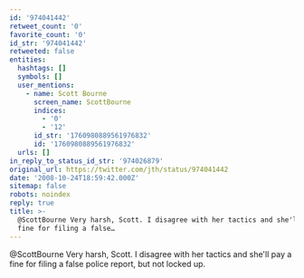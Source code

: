 ```yaml
---
id: '974041442'
retweet_count: '0'
favorite_count: '0'
id_str: '974041442'
retweeted: false
entities:
  hashtags: []
  symbols: []
  user_mentions:
    - name: Scott Bourne
      screen_name: ScottBourne
      indices:
        - '0'
        - '12'
      id_str: '1760980889561976832'
      id: '1760980889561976832'
  urls: []
in_reply_to_status_id_str: '974026879'
original_url: https://twitter.com/jth/status/974041442
date: '2008-10-24T18:59:42.000Z'
sitemap: false
robots: noindex
reply: true
title: >-
  @ScottBourne Very harsh, Scott. I disagree with her tactics and she'll pay a
  fine for filing a false…
---
```


@ScottBourne Very harsh, Scott. I disagree with her tactics and she'll pay a fine for filing a false police report, but not locked up.